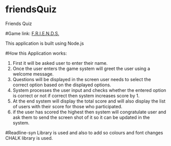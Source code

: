 # friendsQuiz
Friends Quiz

#Game link: [F.R.I.E.N.D.S.](https://repl.it/@lalitmendha/friendsQuiz?embed=1&output=1#index.js)

This application is built using Node.js

#How this Application works:
  1. First it will be asked user to enter their name.
  2. Once the user enters the game system will greet the user using a welcome message.
  3. Questions will be displayed in the screen user needs to select the correct option based on the displayed options.
  4. System processes the user input and checks whether the entered option is correct or not if correct then system increases score by 1.
  5. At the end system will display the total score and will also display the list of users with their score for those who participated.
  6. if the user has scored the highest then system will congratulate user and ask them to send the screen shot of it so it can be updated in the system.
  
#Readline-syn Library is used and also to add so colours and font changes CHALK library is used.    
